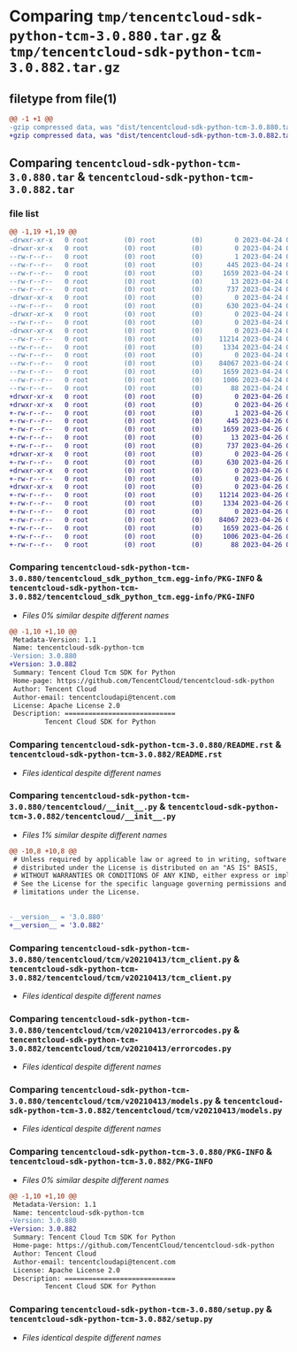 # Comparing `tmp/tencentcloud-sdk-python-tcm-3.0.880.tar.gz` & `tmp/tencentcloud-sdk-python-tcm-3.0.882.tar.gz`

## filetype from file(1)

```diff
@@ -1 +1 @@
-gzip compressed data, was "dist/tencentcloud-sdk-python-tcm-3.0.880.tar", last modified: Mon Apr 24 03:38:20 2023, max compression
+gzip compressed data, was "dist/tencentcloud-sdk-python-tcm-3.0.882.tar", last modified: Wed Apr 26 03:47:28 2023, max compression
```

## Comparing `tencentcloud-sdk-python-tcm-3.0.880.tar` & `tencentcloud-sdk-python-tcm-3.0.882.tar`

### file list

```diff
@@ -1,19 +1,19 @@
-drwxr-xr-x   0 root         (0) root         (0)        0 2023-04-24 03:38:20.000000 tencentcloud-sdk-python-tcm-3.0.880/
-drwxr-xr-x   0 root         (0) root         (0)        0 2023-04-24 03:38:20.000000 tencentcloud-sdk-python-tcm-3.0.880/tencentcloud_sdk_python_tcm.egg-info/
--rw-r--r--   0 root         (0) root         (0)        1 2023-04-24 03:38:20.000000 tencentcloud-sdk-python-tcm-3.0.880/tencentcloud_sdk_python_tcm.egg-info/dependency_links.txt
--rw-r--r--   0 root         (0) root         (0)      445 2023-04-24 03:38:20.000000 tencentcloud-sdk-python-tcm-3.0.880/tencentcloud_sdk_python_tcm.egg-info/SOURCES.txt
--rw-r--r--   0 root         (0) root         (0)     1659 2023-04-24 03:38:20.000000 tencentcloud-sdk-python-tcm-3.0.880/tencentcloud_sdk_python_tcm.egg-info/PKG-INFO
--rw-r--r--   0 root         (0) root         (0)       13 2023-04-24 03:38:20.000000 tencentcloud-sdk-python-tcm-3.0.880/tencentcloud_sdk_python_tcm.egg-info/top_level.txt
--rw-r--r--   0 root         (0) root         (0)      737 2023-04-24 03:38:20.000000 tencentcloud-sdk-python-tcm-3.0.880/README.rst
-drwxr-xr-x   0 root         (0) root         (0)        0 2023-04-24 03:38:20.000000 tencentcloud-sdk-python-tcm-3.0.880/tencentcloud/
--rw-r--r--   0 root         (0) root         (0)      630 2023-04-24 03:38:20.000000 tencentcloud-sdk-python-tcm-3.0.880/tencentcloud/__init__.py
-drwxr-xr-x   0 root         (0) root         (0)        0 2023-04-24 03:38:20.000000 tencentcloud-sdk-python-tcm-3.0.880/tencentcloud/tcm/
--rw-r--r--   0 root         (0) root         (0)        0 2023-04-24 03:38:20.000000 tencentcloud-sdk-python-tcm-3.0.880/tencentcloud/tcm/__init__.py
-drwxr-xr-x   0 root         (0) root         (0)        0 2023-04-24 03:38:20.000000 tencentcloud-sdk-python-tcm-3.0.880/tencentcloud/tcm/v20210413/
--rw-r--r--   0 root         (0) root         (0)    11214 2023-04-24 03:38:20.000000 tencentcloud-sdk-python-tcm-3.0.880/tencentcloud/tcm/v20210413/tcm_client.py
--rw-r--r--   0 root         (0) root         (0)     1334 2023-04-24 03:38:20.000000 tencentcloud-sdk-python-tcm-3.0.880/tencentcloud/tcm/v20210413/errorcodes.py
--rw-r--r--   0 root         (0) root         (0)        0 2023-04-24 03:38:20.000000 tencentcloud-sdk-python-tcm-3.0.880/tencentcloud/tcm/v20210413/__init__.py
--rw-r--r--   0 root         (0) root         (0)    84067 2023-04-24 03:38:20.000000 tencentcloud-sdk-python-tcm-3.0.880/tencentcloud/tcm/v20210413/models.py
--rw-r--r--   0 root         (0) root         (0)     1659 2023-04-24 03:38:20.000000 tencentcloud-sdk-python-tcm-3.0.880/PKG-INFO
--rw-r--r--   0 root         (0) root         (0)     1006 2023-04-24 03:38:20.000000 tencentcloud-sdk-python-tcm-3.0.880/setup.py
--rw-r--r--   0 root         (0) root         (0)       88 2023-04-24 03:38:20.000000 tencentcloud-sdk-python-tcm-3.0.880/setup.cfg
+drwxr-xr-x   0 root         (0) root         (0)        0 2023-04-26 03:47:28.000000 tencentcloud-sdk-python-tcm-3.0.882/
+drwxr-xr-x   0 root         (0) root         (0)        0 2023-04-26 03:47:28.000000 tencentcloud-sdk-python-tcm-3.0.882/tencentcloud_sdk_python_tcm.egg-info/
+-rw-r--r--   0 root         (0) root         (0)        1 2023-04-26 03:47:28.000000 tencentcloud-sdk-python-tcm-3.0.882/tencentcloud_sdk_python_tcm.egg-info/dependency_links.txt
+-rw-r--r--   0 root         (0) root         (0)      445 2023-04-26 03:47:28.000000 tencentcloud-sdk-python-tcm-3.0.882/tencentcloud_sdk_python_tcm.egg-info/SOURCES.txt
+-rw-r--r--   0 root         (0) root         (0)     1659 2023-04-26 03:47:28.000000 tencentcloud-sdk-python-tcm-3.0.882/tencentcloud_sdk_python_tcm.egg-info/PKG-INFO
+-rw-r--r--   0 root         (0) root         (0)       13 2023-04-26 03:47:28.000000 tencentcloud-sdk-python-tcm-3.0.882/tencentcloud_sdk_python_tcm.egg-info/top_level.txt
+-rw-r--r--   0 root         (0) root         (0)      737 2023-04-26 03:47:28.000000 tencentcloud-sdk-python-tcm-3.0.882/README.rst
+drwxr-xr-x   0 root         (0) root         (0)        0 2023-04-26 03:47:28.000000 tencentcloud-sdk-python-tcm-3.0.882/tencentcloud/
+-rw-r--r--   0 root         (0) root         (0)      630 2023-04-26 03:47:28.000000 tencentcloud-sdk-python-tcm-3.0.882/tencentcloud/__init__.py
+drwxr-xr-x   0 root         (0) root         (0)        0 2023-04-26 03:47:28.000000 tencentcloud-sdk-python-tcm-3.0.882/tencentcloud/tcm/
+-rw-r--r--   0 root         (0) root         (0)        0 2023-04-26 03:47:28.000000 tencentcloud-sdk-python-tcm-3.0.882/tencentcloud/tcm/__init__.py
+drwxr-xr-x   0 root         (0) root         (0)        0 2023-04-26 03:47:28.000000 tencentcloud-sdk-python-tcm-3.0.882/tencentcloud/tcm/v20210413/
+-rw-r--r--   0 root         (0) root         (0)    11214 2023-04-26 03:47:28.000000 tencentcloud-sdk-python-tcm-3.0.882/tencentcloud/tcm/v20210413/tcm_client.py
+-rw-r--r--   0 root         (0) root         (0)     1334 2023-04-26 03:47:28.000000 tencentcloud-sdk-python-tcm-3.0.882/tencentcloud/tcm/v20210413/errorcodes.py
+-rw-r--r--   0 root         (0) root         (0)        0 2023-04-26 03:47:28.000000 tencentcloud-sdk-python-tcm-3.0.882/tencentcloud/tcm/v20210413/__init__.py
+-rw-r--r--   0 root         (0) root         (0)    84067 2023-04-26 03:47:28.000000 tencentcloud-sdk-python-tcm-3.0.882/tencentcloud/tcm/v20210413/models.py
+-rw-r--r--   0 root         (0) root         (0)     1659 2023-04-26 03:47:28.000000 tencentcloud-sdk-python-tcm-3.0.882/PKG-INFO
+-rw-r--r--   0 root         (0) root         (0)     1006 2023-04-26 03:47:28.000000 tencentcloud-sdk-python-tcm-3.0.882/setup.py
+-rw-r--r--   0 root         (0) root         (0)       88 2023-04-26 03:47:28.000000 tencentcloud-sdk-python-tcm-3.0.882/setup.cfg
```

### Comparing `tencentcloud-sdk-python-tcm-3.0.880/tencentcloud_sdk_python_tcm.egg-info/PKG-INFO` & `tencentcloud-sdk-python-tcm-3.0.882/tencentcloud_sdk_python_tcm.egg-info/PKG-INFO`

 * *Files 0% similar despite different names*

```diff
@@ -1,10 +1,10 @@
 Metadata-Version: 1.1
 Name: tencentcloud-sdk-python-tcm
-Version: 3.0.880
+Version: 3.0.882
 Summary: Tencent Cloud Tcm SDK for Python
 Home-page: https://github.com/TencentCloud/tencentcloud-sdk-python
 Author: Tencent Cloud
 Author-email: tencentcloudapi@tencent.com
 License: Apache License 2.0
 Description: ============================
         Tencent Cloud SDK for Python
```

### Comparing `tencentcloud-sdk-python-tcm-3.0.880/README.rst` & `tencentcloud-sdk-python-tcm-3.0.882/README.rst`

 * *Files identical despite different names*

### Comparing `tencentcloud-sdk-python-tcm-3.0.880/tencentcloud/__init__.py` & `tencentcloud-sdk-python-tcm-3.0.882/tencentcloud/__init__.py`

 * *Files 1% similar despite different names*

```diff
@@ -10,8 +10,8 @@
 # Unless required by applicable law or agreed to in writing, software
 # distributed under the License is distributed on an "AS IS" BASIS,
 # WITHOUT WARRANTIES OR CONDITIONS OF ANY KIND, either express or implied.
 # See the License for the specific language governing permissions and
 # limitations under the License.
 
 
-__version__ = '3.0.880'
+__version__ = '3.0.882'
```

### Comparing `tencentcloud-sdk-python-tcm-3.0.880/tencentcloud/tcm/v20210413/tcm_client.py` & `tencentcloud-sdk-python-tcm-3.0.882/tencentcloud/tcm/v20210413/tcm_client.py`

 * *Files identical despite different names*

### Comparing `tencentcloud-sdk-python-tcm-3.0.880/tencentcloud/tcm/v20210413/errorcodes.py` & `tencentcloud-sdk-python-tcm-3.0.882/tencentcloud/tcm/v20210413/errorcodes.py`

 * *Files identical despite different names*

### Comparing `tencentcloud-sdk-python-tcm-3.0.880/tencentcloud/tcm/v20210413/models.py` & `tencentcloud-sdk-python-tcm-3.0.882/tencentcloud/tcm/v20210413/models.py`

 * *Files identical despite different names*

### Comparing `tencentcloud-sdk-python-tcm-3.0.880/PKG-INFO` & `tencentcloud-sdk-python-tcm-3.0.882/PKG-INFO`

 * *Files 0% similar despite different names*

```diff
@@ -1,10 +1,10 @@
 Metadata-Version: 1.1
 Name: tencentcloud-sdk-python-tcm
-Version: 3.0.880
+Version: 3.0.882
 Summary: Tencent Cloud Tcm SDK for Python
 Home-page: https://github.com/TencentCloud/tencentcloud-sdk-python
 Author: Tencent Cloud
 Author-email: tencentcloudapi@tencent.com
 License: Apache License 2.0
 Description: ============================
         Tencent Cloud SDK for Python
```

### Comparing `tencentcloud-sdk-python-tcm-3.0.880/setup.py` & `tencentcloud-sdk-python-tcm-3.0.882/setup.py`

 * *Files identical despite different names*

